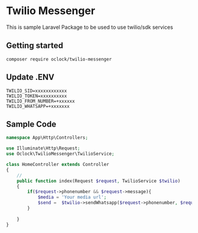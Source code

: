 # Twilio Messenger

This is sample Laravel Package to be used to use twilio/sdk services

## Getting started

`composer require oclock/twilio-messenger`

## Update .ENV 
```env
TWILIO_SID=xxxxxxxxxxxx
TWILIO_TOKEN=xxxxxxxxxx
TWILIO_FROM_NUMBER=+xxxxxx
TWILIO_WHATSAPP=+xxxxxxx
```

## Sample Code
```php
namespace App\Http\Controllers; 

use Illuminate\Http\Request; 
use Oclock\TwilioMessenger\TwilioService; 

class HomeController extends Controller 
{
    //
    public function index(Request $request, TwilioService $twilio)
    {
        if($request->phonenumber && $request->message){
            $media = 'Your media url';
            $send =  $twilio->sendWhatsapp($request->phonenumber, $request->message, $media);
        }
        
    }
}
```


